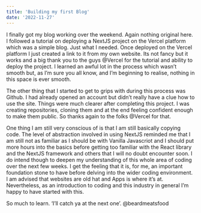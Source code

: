 ```yaml
---
title: 'Building my first Blog'
date: '2022-11-27'
---
```


I finally got my blog working over the weekend. Again nothing original here. I followed a tutorial on deploying a NextJS project on the Vercel platform which was a simple blog. Just what I needed. Once deployed on the Vercel platform I just created a link to it from my own website. Its not fancy but it works and a big thank you to the guys @Vercel for the tutorial and ability to deploy the project. I learned an awful lot in the process which wasn’t smooth but, as I’m sure you all know,  and I’m beginning to realise, nothing in this space is ever smooth.

The other thing that I started to get to grips with during this process was Github. I had already opened an account but didn’t really have a clue how to use the site. Things were much clearer after completing this project. I was creating repositories, cloning them and at the end feeling confident enough to make them public. So thanks again to the folks @Vercel for that.

One thing I am still very conscious of is that I am still basically copying code. The level of abstraction involved in using NextJS reminded me that I am still not as familiar as I should be with Vanilla Javascriot and I should put more hours into the basics before getting too familiar with the React library and the NextJS framework and others that I will no doubt encounter soon. I do intend though to deepen my understanding of this whole area of coding over the next few weeks. I get the feeling that it is, for me, an important foundation stone to have before delving into the wider coding environment. I am advised that websites are old hat and Apps is where it’s at. Nevertheless, as an introduction to coding and this industry in general I’m happy to have started with this.

So much to learn. ‘I’ll catch ya at the next one’. @beardmeatsfood
